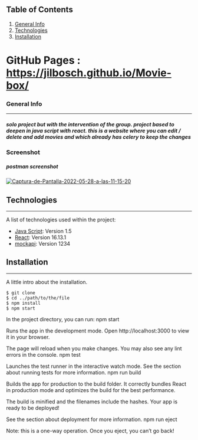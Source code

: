 ## Table of Contents
1. [General Info](#general-info)
2. [Technologies](#technologies)
3. [Installation](#installation)
# GitHub Pages : https://jilbosch.github.io/Movie-box/
### General Info
***
##### solo project but with the intervention of the group. project based to deepen in java script with react. this is a website where you can edit / delete and add movies and which already has celery to keep the changes
### Screenshot
##### postman screenshot
<a href="https://ibb.co/Dzz1qx3"><img src="https://i.ibb.co/8NNmhWF/Captura-de-Pantalla-2022-05-28-a-las-11-15-20.png" alt="Captura-de-Pantalla-2022-05-28-a-las-11-15-20" border="0"></a>
## Technologies
***
A list of technologies used within the project:
* [Java Script](https://example.com): Version 1.5 
* [React](https://example.com): Version 16.13.1
* [mockapi](https://example.com): Version 1234
## Installation
***
A little intro about the installation. 
```
$ git clone
$ cd ../path/to/the/file
$ npm install
$ npm start
```
In the project directory, you can run:
npm start

Runs the app in the development mode.
Open http://localhost:3000 to view it in your browser.

The page will reload when you make changes.
You may also see any lint errors in the console.
npm test

Launches the test runner in the interactive watch mode.
See the section about running tests for more information.
npm run build

Builds the app for production to the build folder.
It correctly bundles React in production mode and optimizes the build for the best performance.

The build is minified and the filenames include the hashes.
Your app is ready to be deployed!

See the section about deployment for more information.
npm run eject

Note: this is a one-way operation. Once you eject, you can’t go back!
